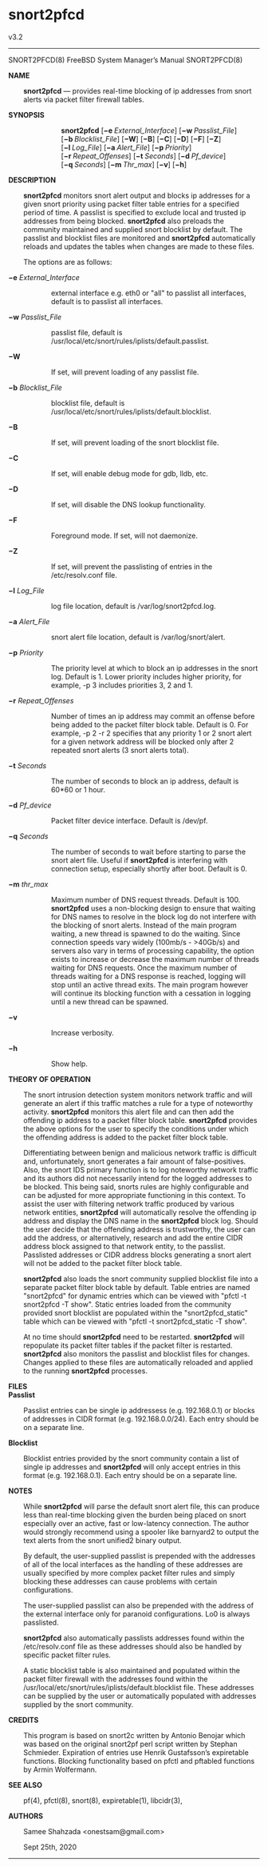 # snort2pfcd
v3.2
<!-- Creator     : groff version 1.22.4 -->
<!-- CreationDate: Tue Sep 29 00:42:14 2020 -->
<!DOCTYPE html PUBLIC "-//W3C//DTD HTML 4.01 Transitional//EN"
"http://www.w3.org/TR/html4/loose.dtd">
<html>
<head>
<meta name="generator" content="groff -Thtml, see www.gnu.org">
<meta http-equiv="Content-Type" content="text/html; charset=US-ASCII">
<meta name="Content-Style" content="text/css">
</head>
<body>

<hr>


<p>SNORT2PFCD(8) FreeBSD System Manager&rsquo;s Manual
SNORT2PFCD(8)</p>

<p style="margin-top: 1em"><b>NAME</b></p>

<p style="margin-left:6%;"><b>snort2pfcd</b> &mdash;
provides real-time blocking of ip addresses from snort
alerts via packet filter firewall tables.</p>

<p style="margin-top: 1em"><b>SYNOPSIS</b></p>

<p style="margin-left:21%;"><b>snort2pfcd</b>
[<b>&minus;e&nbsp;</b><i>External_Interface</i>]
[<b>&minus;w&nbsp;</b><i>Passlist_File</i>]
[<b>&minus;b&nbsp;</b><i>Blocklist_File</i>]
[<b>&minus;W</b>] [<b>&minus;B</b>] [<b>&minus;C</b>]
[<b>&minus;D</b>] [<b>&minus;F</b>] [<b>&minus;Z</b>]
[<b>&minus;l&nbsp;</b><i>Log_File</i>]
[<b>&minus;a&nbsp;</b><i>Alert_File</i>]
[<b>&minus;p&nbsp;</b><i>Priority</i>]
[<b>&minus;r&nbsp;</b><i>Repeat_Offenses</i>]
[<b>&minus;t&nbsp;</b><i>Seconds</i>]
[<b>&minus;d&nbsp;</b><i>Pf_device</i>]
[<b>&minus;q&nbsp;</b><i>Seconds</i>]
[<b>&minus;m&nbsp;</b><i>Thr_max</i>] [<b>&minus;v</b>]
[<b>&minus;h</b>]</p>

<p style="margin-top: 1em"><b>DESCRIPTION</b></p>

<p style="margin-left:6%;"><b>snort2pfcd</b> monitors snort
alert output and blocks ip addresses for a given snort
priority using packet filter table entries for a specified
period of time. A passlist is specified to exclude local and
trusted ip addresses from being blocked. <b>snort2pfcd</b>
also preloads the community maintained and supplied snort
blocklist by default. The passlist and blocklist files are
monitored and <b>snort2pfcd</b> automatically reloads and
updates the tables when changes are made to these files.</p>

<p style="margin-left:6%; margin-top: 1em">The options are
as follows:</p>

<p style="margin-top: 1em"><b>&minus;e</b>
<i>External_Interface</i></p>

<p style="margin-left:17%;">external interface e.g. eth0 or
&quot;all&quot; to passlist all interfaces, default is to
passlist all interfaces.</p>

<p style="margin-top: 1em"><b>&minus;w</b>
<i>Passlist_File</i></p>

<p style="margin-left:17%;">passlist file, default is
/usr/local/etc/snort/rules/iplists/default.passlist.</p>

<p style="margin-top: 1em"><b>&minus;W</b></p>

<p style="margin-left:17%; margin-top: 1em">If set, will
prevent loading of any passlist file.</p>

<p style="margin-top: 1em"><b>&minus;b</b>
<i>Blocklist_File</i></p>

<p style="margin-left:17%;">blocklist file, default is
/usr/local/etc/snort/rules/iplists/default.blocklist.</p>

<p style="margin-top: 1em"><b>&minus;B</b></p>

<p style="margin-left:17%; margin-top: 1em">If set, will
prevent loading of the snort blocklist file.</p>

<p style="margin-top: 1em"><b>&minus;C</b></p>

<p style="margin-left:17%; margin-top: 1em">If set, will
enable debug mode for gdb, lldb, etc.</p>

<p style="margin-top: 1em"><b>&minus;D</b></p>

<p style="margin-left:17%; margin-top: 1em">If set, will
disable the DNS lookup functionality.</p>

<p style="margin-top: 1em"><b>&minus;F</b></p>

<p style="margin-left:17%; margin-top: 1em">Foreground
mode. If set, will not daemonize.</p>

<p style="margin-top: 1em"><b>&minus;Z</b></p>

<p style="margin-left:17%; margin-top: 1em">If set, will
prevent the passlisting of entries in the /etc/resolv.conf
file.</p>

<p style="margin-top: 1em"><b>&minus;l</b>
<i>Log_File</i></p>

<p style="margin-left:17%;">log file location, default is
/var/log/snort2pfcd.log.</p>

<p style="margin-top: 1em"><b>&minus;a</b>
<i>Alert_File</i></p>

<p style="margin-left:17%;">snort alert file location,
default is /var/log/snort/alert.</p>

<p style="margin-top: 1em"><b>&minus;p</b>
<i>Priority</i></p>

<p style="margin-left:17%;">The priority level at which to
block an ip addresses in the snort log. Default is 1. Lower
priority includes higher priority, for example, -p 3
includes priorities 3, 2 and 1.</p>

<p style="margin-top: 1em"><b>&minus;r</b>
<i>Repeat_Offenses</i></p>

<p style="margin-left:17%;">Number of times an ip address
may commit an offense before being added to the packet
filter block table. Default is 0. For example, -p 2 -r 2
specifies that any priority 1 or 2 snort alert for a given
network address will be blocked only after 2 repeated snort
alerts (3 snort alerts total).</p>

<p style="margin-top: 1em"><b>&minus;t</b>
<i>Seconds</i></p>

<p style="margin-left:17%;">The number of seconds to block
an ip address, default is 60*60 or 1 hour.</p>

<p style="margin-top: 1em"><b>&minus;d</b>
<i>Pf_device</i></p>

<p style="margin-left:17%;">Packet filter device interface.
Default is /dev/pf.</p>

<p style="margin-top: 1em"><b>&minus;q</b>
<i>Seconds</i></p>

<p style="margin-left:17%;">The number of seconds to wait
before starting to parse the snort alert file. Useful if
<b>snort2pfcd</b> is interfering with connection setup,
especially shortly after boot. Default is 0.</p>

<p style="margin-top: 1em"><b>&minus;m</b>
<i>thr_max</i></p>

<p style="margin-left:17%;">Maximum number of DNS request
threads. Default is 100. <b>snort2pfcd</b> uses a
non-blocking design to ensure that waiting for DNS names to
resolve in the block log do not interfere with the blocking
of snort alerts. Instead of the main program waiting, a new
thread is spawned to do the waiting. Since connection speeds
vary widely (100mb/s - &gt;40Gb/s) and servers also vary in
terms of processing capability, the option exists to
increase or decrease the maximum number of threads waiting
for DNS requests. Once the maximum number of threads waiting
for a DNS response is reached, logging will stop until an
active thread exits. The main program however will continue
its blocking function with a cessation in logging until a
new thread can be spawned.</p>

<p style="margin-top: 1em"><b>&minus;v</b></p>

<p style="margin-left:17%; margin-top: 1em">Increase
verbosity.</p>

<p style="margin-top: 1em"><b>&minus;h</b></p>

<p style="margin-left:17%; margin-top: 1em">Show help.</p>

<p style="margin-top: 1em"><b>THEORY OF OPERATION</b></p>

<p style="margin-left:6%;">The snort intrusion detection
system monitors network traffic and will generate an alert
if this traffic matches a rule for a type of noteworthy
activity. <b>snort2pfcd</b> monitors this alert file and can
then add the offending ip address to a packet filter block
table. <b>snort2pfcd</b> provides the above options for the
user to specify the conditions under which the offending
address is added to the packet filter block table.</p>

<p style="margin-left:6%; margin-top: 1em">Differentiating
between benign and malicious network traffic is difficult
and, unfortunately, snort generates a fair amount of
false-positives. Also, the snort IDS primary function is to
log noteworthy network traffic and its authors did not
necessarily intend for the logged addresses to be blocked.
This being said, snorts rules are highly configurable and
can be adjusted for more appropriate functioning in this
context. To assist the user with filtering network traffic
produced by various network entities, <b>snort2pfcd</b> will
automatically resolve the offending ip address and display
the DNS name in the <b>snort2pfcd</b> block log. Should the
user decide that the offending address is trustworthy, the
user can add the address, or alternatively, research and add
the entire CIDR address block assigned to that network
entity, to the passlist. Passlisted addresses or CIDR
address blocks generating a snort alert will not be added to
the packet filter block table.</p>


<p style="margin-left:6%; margin-top: 1em"><b>snort2pfcd</b>
also loads the snort community supplied blocklist file into
a separate packet filter block table by default. Table
entries are named &quot;snort2pfcd&quot; for dynamic entries
which can be viewed with &quot;pfctl -t snort2pfcd -T
show&quot;. Static entries loaded from the community
provided snort blocklist are populated within the
&quot;snort2pfcd_static&quot; table which can be viewed with
&quot;pfctl -t snort2pfcd_static -T show&quot;.</p>

<p style="margin-left:6%; margin-top: 1em">At no time
should <b>snort2pfcd</b> need to be restarted.
<b>snort2pfcd</b> will repopulate its packet filter tables
if the packet filter is restarted. <b>snort2pfcd</b> also
monitors the passlist and blocklist files for changes.
Changes applied to these files are automatically reloaded
and applied to the running <b>snort2pfcd</b> processes.</p>

<p style="margin-top: 1em"><b>FILES <br>
Passlist</b></p>

<p style="margin-left:6%;">Passlist entries can be single
ip addressess (e.g. 192.168.0.1) or blocks of addresses in
CIDR format (e.g. 192.168.0.0/24). Each entry should be on a
separate line.</p>

<p style="margin-top: 1em"><b>Blocklist</b></p>

<p style="margin-left:6%;">Blocklist entries provided by
the snort community contain a list of single ip addresses
and <b>snort2pfcd</b> will only accept entries in this
format (e.g. 192.168.0.1). Each entry should be on a
separate line.</p>

<p style="margin-top: 1em"><b>NOTES</b></p>

<p style="margin-left:6%;">While <b>snort2pfcd</b> will
parse the default snort alert file, this can produce less
than real-time blocking given the burden being placed on
snort especially over an active, fast or low-latency
connection. The author would strongly recommend using a
spooler like barnyard2 to output the text alerts from the
snort unified2 binary output.</p>

<p style="margin-left:6%; margin-top: 1em">By default, the
user-supplied passlist is prepended with the addresses of
all of the local interfaces as the handling of these
addresses are usually specified by more complex packet
filter rules and simply blocking these addresses can cause
problems with certain configurations.</p>

<p style="margin-left:6%; margin-top: 1em">The
user-supplied passlist can also be prepended with the
address of the external interface only for paranoid
configurations. Lo0 is always passlisted.</p>


<p style="margin-left:6%; margin-top: 1em"><b>snort2pfcd</b>
also automatically passlists addresses found within the
/etc/resolv.conf file as these addresses should also be
handled by specific packet filter rules.</p>

<p style="margin-left:6%; margin-top: 1em">A static
blocklist table is also maintained and populated within the
packet filter firewall with the addresses found within the
/usr/local/etc/snort/rules/iplists/default.blocklist file.
These addresses can be supplied by the user or automatically
populated with addresses supplied by the snort
community.</p>

<p style="margin-top: 1em"><b>CREDITS</b></p>

<p style="margin-left:6%;">This program is based on snort2c
written by Antonio Benojar which was based on the original
snort2pf perl script written by Stephan Schmieder.
Expiration of entries use Henrik Gustafsson&rsquo;s
expiretable functions. Blocking functionality based on pfctl
and pftabled functions by Armin Wolfermann.</p>

<p style="margin-top: 1em"><b>SEE ALSO</b></p>

<p style="margin-left:6%;">pf(4), pfctl(8), snort(8),
expiretable(1), libcidr(3),</p>

<p style="margin-top: 1em"><b>AUTHORS</b></p>

<p style="margin-left:6%;">Samee Shahzada
&lt;onestsam@gmail.com&gt;</p>

<p style="margin-left:6%; margin-top: 1em">Sept&nbsp;25th,
2020</p>
<hr>
</body>
</html>
